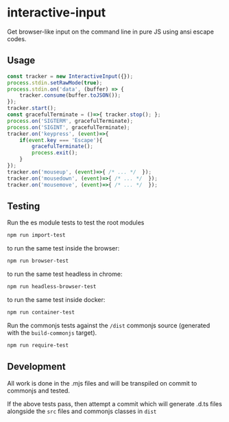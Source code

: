 interactive-input
============================
Get browser-like input on the command line in pure JS using ansi escape codes.

Usage
-----

```js
const tracker = new InteractiveInput({});
process.stdin.setRawMode(true);
process.stdin.on('data', (buffer) => {
    tracker.consume(buffer.toJSON());
});
tracker.start();
const gracefulTerminate = ()=>{ tracker.stop(); };
process.on('SIGTERM', gracefulTerminate);
process.on('SIGINT', gracefulTerminate);
tracker.on('keypress', (event)=>{
    if(event.key === 'Escape'){
        gracefulTerminate();
        process.exit();
    }
});
tracker.on('mouseup', (event)=>{ /* ... */  });
tracker.on('mousedown', (event)=>{ /* ... */  });
tracker.on('mousemove', (event)=>{ /* ... */  });
```

Testing
-------

Run the es module tests to test the root modules
```bash
npm run import-test
```
to run the same test inside the browser:

```bash
npm run browser-test
```
to run the same test headless in chrome:
```bash
npm run headless-browser-test
```

to run the same test inside docker:
```bash
npm run container-test
```

Run the commonjs tests against the `/dist` commonjs source (generated with the `build-commonjs` target).
```bash
npm run require-test
```

Development
-----------
All work is done in the .mjs files and will be transpiled on commit to commonjs and tested.

If the above tests pass, then attempt a commit which will generate .d.ts files alongside the `src` files and commonjs classes in `dist`

